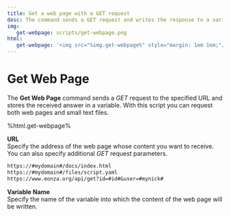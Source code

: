 ```yaml
---
title: Get a web page with a GET request
desc: The command sends a GET request and writes the response to a variable.
img:
   get-webpage: scripts/get-webpage.png
html:
   get-webpage: '<img src="%img.get-webpage%" style="margin: 1em 1em;"/>'
---
```

# Get Web Page

The **Get Web Page** command sends a *GET* request to the specified URL and stores the received answer in a variable. With this script you can request both web pages and small text files.

%html.get-webpage%

**URL**  
Specify the address of the web page whose content you want to receive. You can also specify additional *GET* request parameters.

``` txt
https://#mydomain#/docs/index.html
https://#mydomain#/files/script.yaml
https://www.eonza.org/api/get?id=#id#&user=#mynick#
```

**Variable Name**  
Specify the name of the variable into which the content of the web page will be written.
